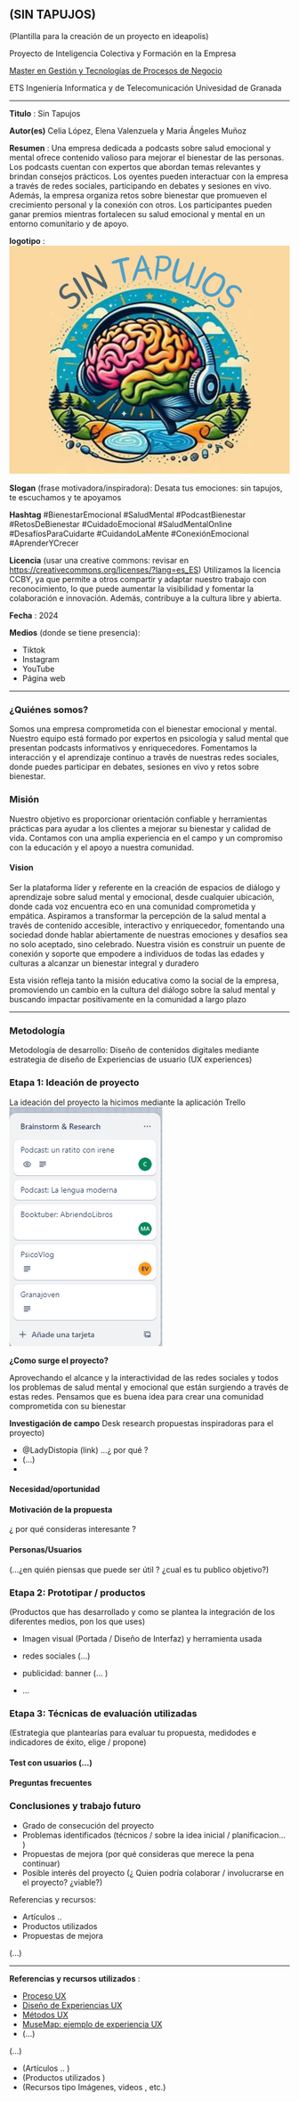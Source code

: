 ## (SIN TAPUJOS)  

(Plantilla para la creación de un proyecto en ideapolis)

Proyecto de Inteligencia Colectiva y Formación en la Empresa 

[Master en Gestión y Tecnologías de Procesos de Negocio](https://masteres.ugr.es/mbagestiontic/)

ETS Ingeniería Informatica y de Telecomunicación Univesidad de Granada  

----

**Titulo** : Sin Tapujos

**Autor(es)** Celia López, Elena Valenzuela y Maria Ángeles Muñoz

**Resumen** : Una empresa dedicada a podcasts sobre salud emocional y mental ofrece contenido valioso para mejorar el bienestar de las personas. Los podcasts cuentan con expertos que abordan temas relevantes y brindan consejos prácticos. Los oyentes pueden interactuar con la empresa a través de redes sociales, participando en debates y sesiones en vivo. Además, la empresa organiza retos sobre bienestar que promueven el crecimiento personal y la conexión con otros. Los participantes pueden ganar premios mientras fortalecen su salud emocional y mental en un entorno comunitario y de apoyo.

**logotipo** : 
![logo](https://github.com/Hitacelia/ideapolis/blob/main/logo.jpg)


**Slogan** (frase motivadora/inspiradora): Desata tus emociones: sin tapujos, te escuchamos y te apoyamos

**Hashtag** 
#BienestarEmocional
#SaludMental
#PodcastBienestar
#RetosDeBienestar
#CuidadoEmocional
#SaludMentalOnline
#DesafíosParaCuidarte
#CuidandoLaMente
#ConexiónEmocional
#AprenderYCrecer

**Licencia**    (usar una creative commons: revisar en https://creativecommons.org/licenses/?lang=es_ES) 
Utilizamos la licencia CCBY, ya que permite a otros compartir y adaptar nuestro trabajo con reconocimiento, lo que puede aumentar la visibilidad y fomentar la colaboración e innovación. Además, contribuye a la cultura libre y abierta.

**Fecha** : 2024

**Medios** (donde se tiene presencia): 


* Tiktok
* Instagram
* YouTube
* Página web

----

### ¿Quiénes somos?

Somos una empresa comprometida con el bienestar emocional y mental. Nuestro equipo está formado por expertos en psicología y salud mental que presentan podcasts informativos y enriquecedores. Fomentamos la interacción y el aprendizaje continuo a través de nuestras redes sociales, donde puedes participar en debates, sesiones en vivo y retos sobre bienestar.

### Misión

Nuestro objetivo es proporcionar orientación confiable y herramientas prácticas para ayudar a los clientes a mejorar su bienestar y calidad de vida. Contamos con una amplia experiencia en el campo y un compromiso con la educación y el apoyo a nuestra comunidad.

#### Vision

Ser la plataforma líder y referente en la creación de espacios de diálogo y aprendizaje sobre salud mental y emocional, desde cualquier ubicación, donde cada voz encuentra eco en una comunidad comprometida y empática. Aspiramos a transformar la percepción de la salud mental a través de contenido accesible, interactivo y enriquecedor, fomentando una sociedad donde hablar abiertamente de nuestras emociones y desafíos sea no solo aceptado, sino celebrado. Nuestra visión es construir un puente de conexión y soporte que empodere a individuos de todas las edades y culturas a alcanzar un bienestar integral y duradero

Esta visión refleja tanto la misión educativa como la social de la empresa, promoviendo un cambio en la cultura del diálogo sobre la salud mental y buscando impactar positivamente en la comunidad a largo plazo






----- 

### Metodología

Metodología de desarrollo: Diseño de contenidos digitales mediante estrategia de diseño de Experiencias de usuario (UX experiences) 

### Etapa 1: Ideación de proyecto 

La ideación del proyecto la hicimos mediante la aplicación Trello 
![logo](trello.png)

**¿Como surge el proyecto?**

Aprovechando el alcance y la interactividad de las redes sociales y todos los problemas de salud mental y emocional que están surgiendo a través de estas redes. Pensamos que es buena idea para crear una comunidad comprometida con su bienestar

**Investigación de campo**   Desk research propuestas inspiradoras para el proyecto) 

* @LadyDistopia (link) ...¿ por qué ?
* (...)
* 


#### Necesidad/oportunidad

#### Motivación de la propuesta

¿ por qué consideras interesante ? 

#### Personas/Usuarios
(...¿en quién piensas que puede ser útil ? ¿cual es tu publico objetivo?) 


### Etapa 2: Prototipar / productos 

(Productos que has desarrollado y como se plantea la integración de los diferentes medios, pon los que uses) 

* Imagen visual (Portada / Diseño de Interfaz) y herramienta usada 

* redes sociales (...) 

* publicidad: banner (... ) 

* ...

### Etapa 3: Técnicas de evaluación utilizadas

(Estrategia que plantearías para evaluar tu propuesta, medidodes e indicadores de éxito, elige / propone) 

#### Test con usuarios (...) 



#### Preguntas frecuentes



### Conclusiones y trabajo futuro


* Grado de consecución del proyecto 
* Problemas identificados  (técnicos / sobre la idea inicial / planificacion… ) 
* Propuestas de mejora (por qué consideras que merece la pena continuar)
* Posible interés del proyecto (¿ Quien podría  colaborar / involucrarse en el proyecto? ¿viable?)


Referencias y recursos: 

* Artículos ..  
* Productos utilizados  
* Propuestas de mejora

(...)






----

**Referencias y recursos utilizados** :

* [Proceso UX](https://uxmastery.com/resources/process/)
* [Diseño de Experiencias UX](http://www.nosolousabilidad.com/articulos/uxd.htm) 
* [Métodos UX](https://mgea.github.io/UX-DIU-Checklist/index.html) 
* [MuseMap: ejemplo de experiencia UX](https://blog.prototypr.io/musemap-street-art-app-ux-case-study-9bec6a99823b) 
* (...) 

(...)
* (Artículos ..  )
* (Productos utilizados ) 
* (Recursos tipo Imágenes, videos , etc.) 





